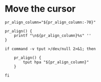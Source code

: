 # Move the cursor

    pr_align_column="${pr_align_column:-70}"

    pr_align() {
        printf "\n${pr_align_column}%s" ''
    }

    if command -v tput >/dev/null 2>&1; then

        pr_align() {
            tput hpa "${pr_align_column}"
        }

    fi
